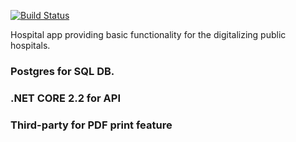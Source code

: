 [![Build Status](https://dev.azure.com/johngaltaregoing/johngaltaregoing/_apis/build/status/JohnGaltt.hospitalApp?branchName=master)](https://dev.azure.com/johngaltaregoing/johngaltaregoing/_build/latest?definitionId=1&branchName=master)

Hospital app providing basic functionality for the digitalizing public hospitals.

<h3> Postgres for SQL DB. </h3>

<h3> .NET CORE 2.2 for API </h3>

<h3> Third-party for PDF print feature </h3>
